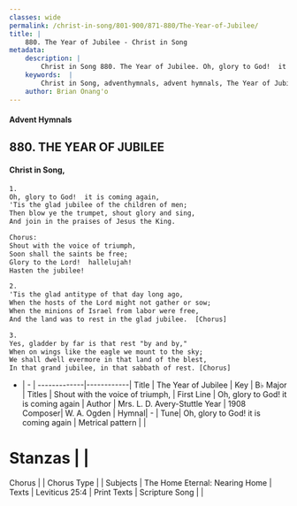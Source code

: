 ```yaml
---
classes: wide
permalink: /christ-in-song/801-900/871-880/The-Year-of-Jubilee/
title: |
    880. The Year of Jubilee - Christ in Song
metadata:
    description: |
        Christ in Song 880. The Year of Jubilee. Oh, glory to God!  it is coming again, 'Tis the glad jubilee of the children of men; Then blow ye the trumpet, shout glory and sing, And join in the praises of Jesus the King. Chorus: Shout with the voice of triumph, Soon shall the saints be free; Glory to the Lord!  hallelujah!   Hasten the jubilee!
    keywords:  |
        Christ in Song, adventhymnals, advent hymnals, The Year of Jubilee, Oh, glory to God!  it is coming again. Shout with the voice of triumph,
    author: Brian Onang'o
---
```


#### Advent Hymnals
## 880. THE YEAR OF JUBILEE
####  Christ in Song,

```txt
1.
Oh, glory to God!  it is coming again,
'Tis the glad jubilee of the children of men;
Then blow ye the trumpet, shout glory and sing,
And join in the praises of Jesus the King.

Chorus:
Shout with the voice of triumph,
Soon shall the saints be free;
Glory to the Lord!  hallelujah!  
Hasten the jubilee!

2.
'Tis the glad antitype of that day long ago,
When the hosts of the Lord might not gather or sow;
When the minions of Israel from labor were free,
And the land was to rest in the glad jubilee.  [Chorus]

3.
Yes, gladder by far is that rest "by and by,"
When on wings like the eagle we mount to the sky;
We shall dwell evermore in that land of the blest,
In that grand jubilee, in that sabbath of rest. [Chorus]

```

- |   -  |
-------------|------------|
Title | The Year of Jubilee |
Key | B♭ Major |
Titles | Shout with the voice of triumph, |
First Line | Oh, glory to God!  it is coming again |
Author | Mrs. L. D. Avery-Stuttle
Year | 1908
Composer| W. A. Ogden |
Hymnal|  - |
Tune| Oh, glory to God!  it is coming again |
Metrical pattern | |
# Stanzas |  |
Chorus |  |
Chorus Type |  |
Subjects | The Home Eternal: Nearing Home |
Texts | Leviticus 25:4 |
Print Texts | 
Scripture Song |  |
    

